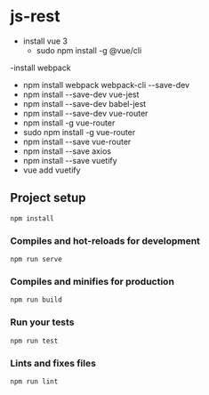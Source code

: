 # js-rest

- install vue 3
  - sudo npm install -g @vue/cli

-install webpack
  - npm install webpack webpack-cli --save-dev
  - npm install --save-dev vue-jest
  - npm install --save-dev babel-jest
  - npm install --save-dev vue-router
  - npm install -g vue-router
  - sudo npm install -g vue-router
  - npm install --save vue-router
  - npm install --save axios
  - npm install --save vuetify
  - vue add vuetify

## Project setup
```
npm install
```

### Compiles and hot-reloads for development
```
npm run serve
```

### Compiles and minifies for production
```
npm run build
```

### Run your tests
```
npm run test
```

### Lints and fixes files
```
npm run lint
```
